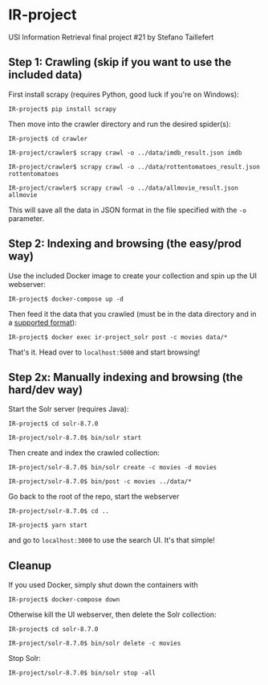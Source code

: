 # IR-project
USI Information Retrieval final project #21 by Stefano Taillefert

## Step 1: Crawling (skip if you want to use the included data)
First install scrapy (requires Python, good luck if you're on Windows):

```console
IR-project$ pip install scrapy
```

Then move into the crawler directory and run the desired spider(s):

```console
IR-project$ cd crawler
```

```console
IR-project/crawler$ scrapy crawl -o ../data/imdb_result.json imdb
```

```console
IR-project/crawler$ scrapy crawl -o ../data/rottentomatoes_result.json rottentomatoes
```

```console
IR-project/crawler$ scrapy crawl -o ../data/allmovie_result.json allmovie
```

This will save all the data in JSON format in the file specified with the `-o` parameter.


## Step 2: Indexing and browsing (the easy/prod way)

Use the included Docker image to create your collection and spin up the UI webserver:

```console
IR-project$ docker-compose up -d
```

Then feed it the data that you crawled (must be in the data directory and in 
a [supported format](https://lucene.apache.org/solr/guide/8_7/post-tool.html)):

```console
IR-project$ docker exec ir-project_solr post -c movies data/*
```

That's it. Head over to `localhost:5000` and start browsing!


## Step 2x: Manually indexing and browsing (the hard/dev way)

Start the Solr server (requires Java):

```console
IR-project$ cd solr-8.7.0
```

```console
IR-project/solr-8.7.0$ bin/solr start
```

Then create and index the crawled collection:

```console
IR-project/solr-8.7.0$ bin/solr create -c movies -d movies
```

```console
IR-project/solr-8.7.0$ bin/post -c movies ../data/*
```

Go back to the root of the repo, start the webserver

```console
IR-project/solr-8.7.0$ cd ..
```

```console
IR-project$ yarn start
```

and go to `localhost:3000` to use the search UI. It's that simple!


## Cleanup

If you used Docker, simply shut down the containers with

```console
IR-project$ docker-compose down
```

Otherwise kill the UI webserver, then delete the Solr collection:

```console
IR-project$ cd solr-8.7.0
```

```console
IR-project/solr-8.7.0$ bin/solr delete -c movies
```

Stop Solr:

```console
IR-project/solr-8.7.0$ bin/solr stop -all
```
